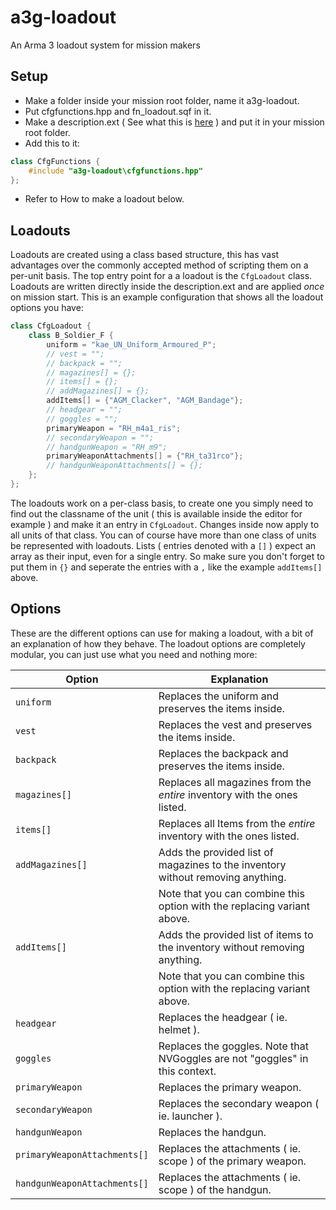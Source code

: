 a3g-loadout
===========
An Arma 3 loadout system for mission makers

Setup
-----
- Make a folder inside your mission root folder, name it a3g-loadout.
- Put cfgfunctions.hpp and fn_loadout.sqf in it.
- Make a description.ext ( See what this is [here](https://community.bistudio.com/wiki/Description.ext) ) and put it in your mission root folder.
- Add this to it:
``` c++ 
class CfgFunctions { 
	#include "a3g-loadout\cfgfunctions.hpp" 
};
```
- Refer to How to make a loadout below.

Loadouts
--------
Loadouts are created using a class based structure, this has vast advantages over the commonly accepted method of scripting them on a per-unit basis.
The top entry point for a a loadout is the `CfgLoadout` class. Loadouts are written directly inside the description.ext and are applied _once_ on mission start. This is an example configuration that shows all the loadout options you have:
``` c++
class CfgLoadout {
	class B_Soldier_F {
		uniform = "kae_UN_Uniform_Armoured_P";
		// vest = "";
		// backpack = "";
		// magazines[] = {};
		// items[] = {};
		// addMagazines[] = {};
		addItems[] = {"AGM_Clacker", "AGM_Bandage"};
		// headgear = "";	
		// goggles = "";
		primaryWeapon = "RH_m4a1_ris";
		// secondaryWeapon = "";	
		// handgunWeapon = "RH_m9";
		primaryWeaponAttachments[] = {"RH_ta31rco"};
		// handgunWeaponAttachments[] = {};
	};
};
```
The loadouts work on a per-class basis, to create one you simply need to find out the classname of the unit ( this is available inside the editor for example ) and make it an entry in `CfgLoadout`. Changes inside now apply to all units of that class. You can of course have more than one class of units be represented with loadouts. Lists ( entries denoted with a `[]` ) expect an array as their input, even for a single entry. So make sure you don't forget to put them in `{}` and seperate the entries with a `,` like the example `addItems[]` above.

Options
-------
These are the different options can use for making a loadout, with a bit of an explanation of how they behave. The loadout options are completely modular, you can just use what you need and nothing more:

| Option                       | Explanation                                                                     |
| ---------------------------- | ------------------------------------------------------------------------------- |
| `uniform`                    | Replaces the uniform and preserves the items inside.                            |
| `vest`                       | Replaces the vest and preserves the items inside.                               |
| `backpack`                   | Replaces the backpack and preserves the items inside.                           |
| `magazines[]`                | Replaces all magazines from the _entire_ inventory with the ones listed.        |
| `items[]`                    | Replaces all Items from the _entire_ inventory with the ones listed.            |
| `addMagazines[]`             | Adds the provided list of magazines to the inventory without removing anything. |
|                              | Note that you can combine this option with the replacing variant above.         |
| `addItems[]`                 | Adds the provided list of items to the inventory without removing anything.     |
|                              | Note that you can combine this option with the replacing variant above.         |
| `headgear`                   | Replaces the headgear ( ie. helmet ).                                           |
| `goggles`                    | Replaces the goggles. Note that NVGoggles are not "goggles" in this context.    |
| `primaryWeapon`              | Replaces the primary weapon.                                                    |
| `secondaryWeapon`            | Replaces the secondary weapon ( ie. launcher ).                                 |
| `handgunWeapon`              | Replaces the handgun.                                                           |
| `primaryWeaponAttachments[]` | Replaces the attachments ( ie. scope ) of the primary weapon.                   |
| `handgunWeaponAttachments[]` | Replaces the attachments ( ie. scope ) of the handgun.                          |
